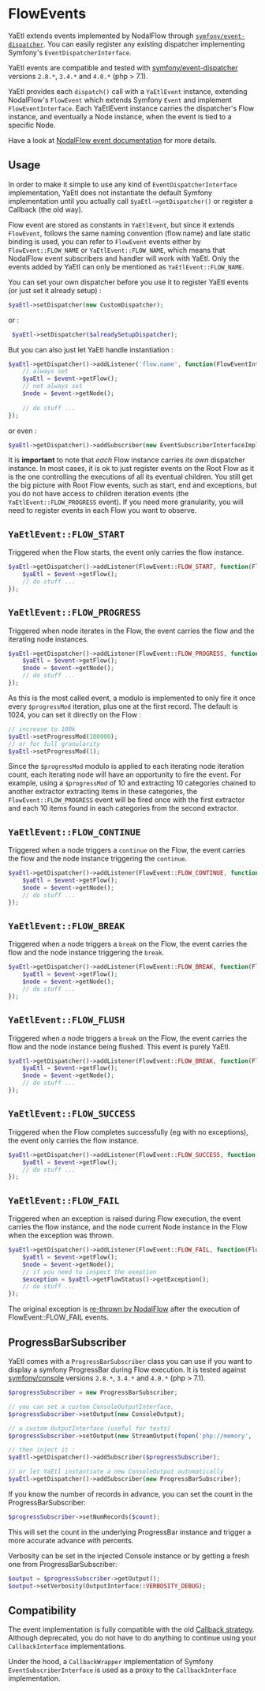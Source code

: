 # FlowEvents

YaEtl extends events implemented by NodalFlow through [`symfony/event-dispatcher`](https://symfony.com/doc/current/components/event_dispatcher.html). You can easily register any existing dispatcher implementing Symfony's `EventDispatcherInterface`. 

YaEtl events are compatible and tested with [symfony/event-dispatcher](https://symfony.com/doc/current/components/event_dispatcher.html) versions `2.8.*`, `3.4.*` and `4.0.*` (php > 7.1). 

YaEtl provides each `dispatch()` call with a `YaEtlEvent` instance, extending NodalFlow's `FlowEvent` which extends Symfony `Event` and implement `FlowEventInterface`. Each YaEtlEvent instance carries the dispatcher's Flow instance, and eventually a Node instance, when the event is tied to a specific Node.

Have a look at [NodalFlow event documentation](https://github.com/fab2s/NodalFlow/docs/events.md) for more details.

## Usage

In order to make it simple to use any kind of `EventDispatcherInterface` implementation, YaEtl does not instantiate the default Symfony implementation until you actually call `$yaEtl->getDispatcher()` or register a Callback (the old way). 

Flow event are stored as constants in `YaEtlEvent`, but since it extends `FlowEvent`, follows the same naming convention (flow.name) and late static binding is used, you can refer to `FlowEvent` events either by `FlowEvent::FLOW_NAME` or `YaEtlEvent::FLOW_NAME`, which means that NodalFlow event subscribers and handler will work with YaEtl.
Only the events added by YaEtl can only be mentioned as `YaEtlEvent::FLOW_NAME`.

You can set your own dispatcher before you use it to register YaEtl events (or just set it already setup) :

```php
$yaEtl->setDispatcher(new CustomDispatcher);
```

or : 

```php
 $yaEtl->setDispatcher($alreadySetupDispatcher);
```
  
But you can also just let YaEtl handle instantiation :

```php
$yaEtl->getDispatcher()->addListener('flow.name', function(FlowEventInterface $event) {
    // always set 
    $yaEtl = $event->getFlow();
    // not always set
    $node = $event->getNode();
    
    // do stuff ...
});
```

or even : 

```php
$yaEtl->getDispatcher()->addSubscriber(new EventSubscriberInterfaceImplementation());
```

It is **important** to note that _each_ Flow instance carries _its own_ dispatcher instance. In most cases, it is ok to just register events on the Root Flow as it is the one controlling the executions of all its eventual children. You still get the big picture with Root Flow events, such as start, end and exceptions, but you do not have access to children iteration events (the `YaEtlEvent::FLOW_PROGRESS` event).
If you need more granularity, you will need to register events in each Flow you want to observe.

## `YaEtlEvent::FLOW_START`

Triggered when the Flow starts, the event only carries the flow instance.

```php
$yaEtl->getDispatcher()->addListener(FlowEvent::FLOW_START, function(FlowEventInterface $event) {
    $yaEtl = $event->getFlow();
    // do stuff ...
});
```

## `YaEtlEvent::FLOW_PROGRESS`

Triggered when node iterates in the Flow, the event carries the flow and the iterating node instances. 

```php
$yaEtl->getDispatcher()->addListener(FlowEvent::FLOW_PROGRESS, function(FlowEventInterface $event) {
    $yaEtl = $event->getFlow();
    $node = $event->getNode();
    // do stuff ...
});
```

As this is the most called event, a modulo is implemented to only fire it once every `$progressMod` iteration, plus one at the first record. The default is 1024, you can set it directly on the Flow :

```php
// increase to 100k
$yaEtl->setProgressMod(100000);
// or for full granularity
$yaEtl->setProgressMod(1);
```

Since the `$progressMod` modulo is applied to each iterating node iteration count, each iterating node will have an opportunity to fire the event. 
For example, using a `$progressMod` of 10 and extracting 10 categories chained to another extractor extracting items in these categories, the `FlowEvent::FLOW_PROGRESS` event will be fired once with the first extractor and each 10 items found in each categories from the second extractor.

## `YaEtlEvent::FLOW_CONTINUE`

Triggered when a node triggers a `continue` on the Flow, the event carries the flow and the node instance triggering the `continue`. 

```php
$yaEtl->getDispatcher()->addListener(FlowEvent::FLOW_CONTINUE, function(FlowEventInterface $event) {
    $yaEtl = $event->getFlow();
    $node = $event->getNode();
    // do stuff ...
});
```

## `YaEtlEvent::FLOW_BREAK`

Triggered when a node triggers a `break` on the Flow, the event carries the flow and the node instance triggering the `break`. 

```php
$yaEtl->getDispatcher()->addListener(FlowEvent::FLOW_BREAK, function(FlowEventInterface $event) {
    $yaEtl = $event->getFlow();
    $node = $event->getNode();
    // do stuff ...
});
```

## `YaEtlEvent::FLOW_FLUSH`

Triggered when a node triggers a `break` on the Flow, the event carries the flow and the node instance being flushed. 
This event is purely YaEtl.

```php
$yaEtl->getDispatcher()->addListener(FlowEvent::FLOW_BREAK, function(FlowEventInterface $event) {
    $yaEtl = $event->getFlow();
    $node = $event->getNode();
    // do stuff ...
});
```

## `YaEtlEvent::FLOW_SUCCESS`

Triggered when the Flow completes successfully (eg with no exceptions), the event only carries the flow instance.

```php
$yaEtl->getDispatcher()->addListener(FlowEvent::FLOW_SUCCESS, function(FlowEventInterface $event) {
    $yaEtl = $event->getFlow();
    // do stuff ...
});
```

## `YaEtlEvent::FLOW_FAIL`

Triggered when an exception is raised during Flow execution, the event carries the flow instance, and the node current Node instance in the Flow when the exception was thrown.

```php
$yaEtl->getDispatcher()->addListener(FlowEvent::FLOW_FAIL, function(FlowEventInterface $event) {
    $yaEtl = $event->getFlow();
    $node = $event->getNode();
    // if you need to inspect the exeption 
    $exception = $yaEtl->getFlowStatus()->getException();
    // do stuff ...
});
```

The original exception is [re-thrown by NodalFlow](exceptions.md) after the execution of FlowEvent::FLOW_FAIL events.

## ProgressBarSubscriber

YaEtl comes with a `ProgressBarSubscriber` class you can use if you want to display a symfony ProgressBar during Flow execution. It is tested against [symfony/console](htttps://symfony.com/doc/current/composents/console.html) versions `2.8.*`, `3.4.*` and `4.0.*` (php > 7.1).

```php
$progressSubscriber = new ProgressBarSubscriber;

// you can set a custom ConsoleOutputInterface,
$progressSubscriber->setOutput(new ConsoleOutput);

// a custom OutputInterface (useful for tests)
$progressSubscriber->setOutput(new StreamOutput(fopen('php://memory', 'r+', false));

// then inject it :
$yaEtl->getDispatcher()->addSubscriber($progressSubscriber);

// or let YaEtl instantiate a new ConsoleOutput automatically
$yaEtl->getDispatcher()->addSubscriber(new ProgressBarSubscriber);
```

If you know the number of records in advance, you can set the count in the ProgressBarSubscriber:

```php
$progressSubscriber->setNumRecords($count);
```

This will set the count in the underlying ProgressBar instance and trigger a more accurate advance with percents.

Verbosity can be set in the injected Console instance or by getting a fresh one from ProgressBarSubscriber:

```php
$output = $progressSubscriber->getOutput();
$output->setVerbosity(OutputInterface::VERBOSITY_DEBUG);
```

## Compatibility

The event implementation is fully compatible with the old [Callback strategy](callbacks.md). Although deprecated, you do not have to do anything to continue using your `CallbackInterface` implementations.

Under the hood, a `CallbackWrapper` implementation of Symfony `EventSubscriberInterface` is used as a proxy to the `CallbackInterface` implementation.
